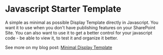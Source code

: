 # Javascript Starter Template

A simple as minimal as possible Display Template directly in Javascript. You want it to use when you don't have publishing features on your SharePoint Site. You can also want to use it to get a better control for your javascript code - be able to view it, to test it and organize it better.

See more on my blog post: [Minimal Display Template](https://chuvash.eu/2016/04/13/minimal-display-template/)
